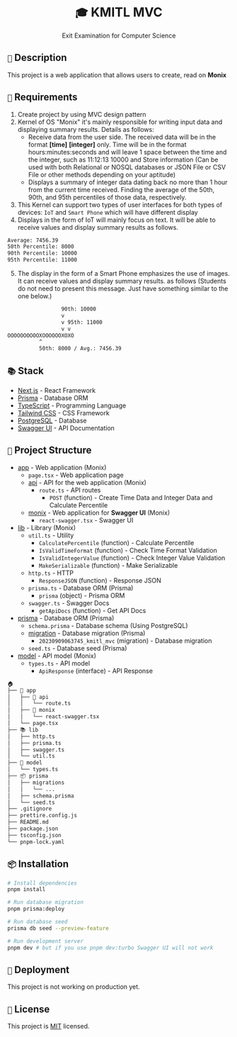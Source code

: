 <div align="center">
    <h1><code>🎓</code> KMITL MVC</h1>
    <p>Exit Examination for Computer Science</p>
</div>

## `📝` Description

This project is a web application that allows users to create, read on **Monix**

## `📝` Requirements

1. Create project by using MVC design pattern
2. Kernel of OS "Monix" it's mainly responsible for writing input data and displaying summary results. Details as follows:
   - Receive data from the user side. The received data will be in the format **[time]** **[integer]** only. Time will be in the format
     hours:minutes:seconds and will leave 1 space between the time and the integer, such as 11:12:13 10000 and
     Store information (Can be used with both Relational or NOSQL databases or JSON File or CSV
     File or other methods depending on your aptitude)
   - Displays a summary of integer data dating back no more than 1 hour from the current time received.
     Finding the average of the 50th, 90th, and 95th percentiles of those data, respectively.
3. This Kernel can support two types of user interfaces for both types of devices: `IoT` and `Smart Phone` which will have different display
4. Displays in the form of IoT will mainly focus on text. It will be able to receive values and display summary results as follows.

```bash
Average: 7456.39
50th Percentile: 8000
90th Percentile: 10000
95th Percentile: 11000
```

5. The display in the form of a Smart Phone emphasizes the use of images. It can receive values and display summary results. as follows (Students do not need to present this message. Just have something similar to the one below.)

```bash
                 90th: 10000
                 v
                 v 95th: 11000
                 v v
OOOOOOOOOOXOOOOOOXOXO
          ^
          50th: 8000 / Avg.: 7456.39
```

## `📚` Stack

- [Next.js](https://nextjs.org/) - React Framework
- [Prisma](https://www.prisma.io/) - Database ORM
- [TypeScript](https://www.typescriptlang.org/) - Programming Language
- [Tailwind CSS](https://tailwindcss.com/) - CSS Framework
- [PostgreSQL](https://www.postgresql.org/) - Database
- [Swagger UI](https://swagger.io/tools/swagger-ui/) - API Documentation

## `🏢` Project Structure

- [app](app) - Web application (Monix)
  - `page.tsx` - Web application page
  - [api](app/api) - API for the web application (Monix)
    - `route.ts` - API routes
      - `POST` (function) - Create Time Data and Integer Data and Calculate Percentile
  - [monix](app/monix) - Web application for **Swagger UI** (Monix)
    - `react-swagger.tsx` - Swagger UI
- [lib](lib) - Library (Monix)
  - `util.ts` - Utility
    - `CalculatePercentile` (function) - Calculate Percentile
    - `IsValidTimeFormat` (function) - Check Time Format Validation
    - `IsValidIntegerValue` (function) - Check Integer Value Validation
    - `MakeSerializable` (function) - Make Serializable
  - `http.ts` - HTTP
    - `ResponseJSON` (function) - Response JSON
  - `prisma.ts` - Database ORM (Prisma)
    - `prisma` (object) - Prisma ORM
  - `swagger.ts` - Swagger Docs
    - `getApiDocs` (function) - Get API Docs
- [prisma](prisma) - Database ORM (Prisma)
  - `schema.prisma` - Database schema (Using PostgreSQL)
  - [migration](prisma/migrations) - Database migration (Prisma)
    - `20230909063745_kmitl_mvc` (migration) - Database migration
  - `seed.ts` - Database seed (Prisma)
- [model](model) - API model (Monix)
  - `types.ts` - API model
    - `ApiResponse` (interface) - API Response

```bash
🏠
├── 📱 app
│   ├── 📡 api
│   │   └── route.ts
│   ├── 📱 monix
│   │   └── react-swagger.tsx
│   └── page.tsx
├── 📚 lib
│   ├── http.ts
│   ├── prisma.ts
│   ├── swagger.ts
│   └── util.ts
├── 📝 model
│   └── types.ts
├── 📦 prisma
│   ├── migrations
│   │   └── ...
│   ├── schema.prisma
│   └── seed.ts
├── .gitignore
├── prettire.config.js
├── README.md
├── package.json
├── tsconfig.json
└── pnpm-lock.yaml
```

## `📦` Installation

```bash
# Install dependencies
pnpm install

# Run database migration
pnpm prisma:deploy

# Run database seed
prisma db seed --preview-feature

# Run development server
pnpm dev # but if you use pnpm dev:turbo Swagger UI will not work
```

## `🚀` Deployment

This project is not working on production yet.

## `📝` License

This project is [MIT](LICENSE) licensed.
